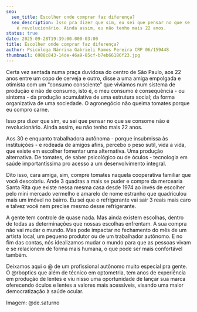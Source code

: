 ```yaml
---
seo:
  seo_title: Escolher onde comprar faz diferença?
  seo_description: Isso pra dizer que sim, eu sei que pensar no que se consome não
    é revolucionário. Ainda assim, eu não tenho mais 22 anos.
status: true
date: 2025-09-28T19:39:00.000-03:00
title: Escolher onde comprar faz diferença?
author: Psicóloga Nárrina Gabrieli Ramos Pereira CRP 06/159448
thumbnail: 6988c843-14de-46a9-85cf-b7eb66186f23.jpg
---
```


Certa vez sentada numa praça duvidosa do centro de São Paulo, aos 22 anos entre um copo de cerveja e outro, disse a uma amiga empolgada e otimista com um “consumo consciente” que vivíamos num sistema de produção e não de consumo, isto é, o meu consumo é consequência - ou sintoma - da produção acumulativa de uma estrutura social; da forma organizativa de uma sociedade. O agronegócio não queima tomates porque eu compro carne.

Isso pra dizer que sim, eu sei que pensar no que se consome não é revolucionário. Ainda assim, eu não tenho mais 22 anos.

Aos 30 e enquanto trabalhadora autônoma - porque insubmissa às instituições - e rodeada de amigos afins, percebo o peso sutil, vida a vida, que existe em escolher fomentar uma alternativa. Uma produção alternativa. De tomates, de saber psicológico ou de óculos - tecnologia em saúde importantíssima pro acesso a um desenvolvimento integral.

Dito isso, cara amiga, sim, compre tomates naquela cooperativa familiar que você descobriu. Ande 3 quadras a mais se puder e compre da mercearia Santa Rita que existe nessa mesma casa desde 1974 ao invés de escolher pelo mini mercado vermelho e amarelo de nome estranho que quadriculou mais um imóvel no bairro. Eu sei que o refrigerante vai sair 3 reais mais caro e talvez você nem precise mesmo desse refrigerante.

A gente tem controle de quase nada. Mas ainda existem escolhas, dentro de todas as determinações que nossas escolhas enfrentam. A sua compra não vai mudar o mundo. Mas pode impactar no fechamento do mês de um artista local, um pequeno produtor ou de um trabalhador autônomo. E no fim das contas, nós idealizamos mudar o mundo para que as pessoas vivam e se relacionem de forma mais humana, o que pode ser mais confortável também.

Deixamos aqui o @ de um profissional autônomo muito especial pra gente. O @rboptics que além de técnico em optometria, tem anos de experiência em produção de lentes e viu nisso uma oportunidade de lançar sua marca oferecendo óculos e lentes a valores mais acessíveis, visando uma maior democratização à saúde ocular.

Imagem: @de.saturno
